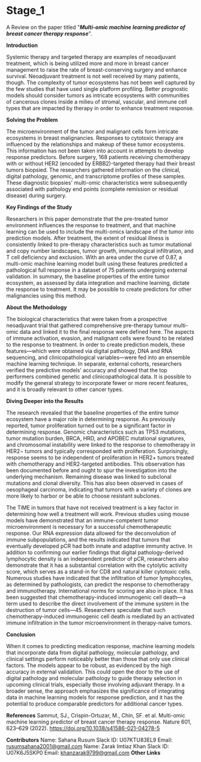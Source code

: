 
# Stage_1

A Review on the paper titled "***Multi-omic machine learning predictor of breast cancer therapy response***".

**Introduction**

Systemic therapy and targeted therapy are examples of neoadjuvant treatment, which is being utilized more and more in breast cancer management to raise the rate of breast-conserving surgery and enhance survival. Neoadjuvant treatment is not well received by many patients, though. The complexity of tumor ecosystems has not been well captured by the few studies that have used single platform profiling. Better prognostic models should consider tumors as intricate ecosystems with communities of cancerous clones inside a milieu of stromal, vascular, and immune cell types that are impacted by therapy in order to enhance treatment response.

**Solving the Problem**

The microenvironment of the tumor and malignant cells form intricate ecosystems in breast malignancies. Responses to cytotoxic therapy are influenced by the relationships and makeup of these tumor ecosystems. This information has not been taken into account in attempts to develop response predictors. Before surgery, 168 patients receiving chemotherapy with or without HER2 (encoded by ERBB2)-targeted therapy had their breast tumors biopsied. The researchers gathered information on the clinical, digital pathology, genomic, and transcriptome profiles of these samples. These diagnostic biopsies' multi-omic characteristics were subsequently associated with pathology end points (complete remission or residual disease) during surgery. 

**Key Findings of the Study**

Researchers in this paper demonstrate that the pre-treated tumor environment influences the response to treatment, and that machine learning can be used to include the multi-omics landscape of the tumor into prediction models. After treatment, the extent of residual illness is consistently linked to pre-therapy characteristics such as tumor mutational and copy number landscapes, tumor growth, immunological infiltration, and T cell deficiency and exclusion. With an area under the curve of 0.87, a multi-omic machine learning model built using these features predicted a pathological full response in a dataset of 75 patients undergoing external validation. In summary, the baseline properties of the entire tumor ecosystem, as assessed by data integration and machine learning, dictate the response to treatment. It may be possible to create predictors for other malignancies using this method.

**About the Methodology**

The biological characteristics that were taken from a prospective neoadjuvant trial that gathered comprehensive pre-therapy tumour multi-omic data and linked it to the final response were defined here. The aspects of immune activation, evasion, and malignant cells were found to be related to the response to treatment. In order to create prediction models, these features—which were obtained via digital pathology, DNA and RNA sequencing, and clinicopathological variables—were fed into an ensemble machine learning technique. In separate, external cohorts, researchers verified the predictive models' accuracy and showed that the top performers combined genetic and clinicopathological data. It is possible to modify the general strategy to incorporate fewer or more recent features, and it is broadly relevant to other cancer types.

**Diving Deeper into the Results**

The research revealed that the baseline properties of the entire tumor ecosystem have a major role in determining response. As previously reported, tumor proliferation turned out to be a significant factor in determining response. Genomic characteristics such as TP53 mutations, tumor mutation burden, BRCA, HRD, and APOBEC mutational signatures, and chromosomal instability were linked to the response to chemotherapy in HER2− tumors and typically corresponded with proliferation. Surprisingly, response seems to be independent of proliferation in HER2+ tumors treated with chemotherapy and HER2-targeted antibodies. This observation has been documented before and ought to spur the investigation into the underlying mechanism. Remaining disease was linked to subclonal mutations and clonal diversity. This has also been observed in cases of oesophageal carcinoma, indicating that tumors with a variety of clones are more likely to harbor or be able to choose resistant subclones.

The TiME in tumors that have not received treatment is a key factor in determining how well a treatment will work. Previous studies using mouse models have demonstrated that an immune-competent tumor microenvironment is necessary for a successful chemotherapeutic response. Our RNA expression data allowed for the deconvolution of immune subpopulations, and the results indicated that tumors that eventually developed pCR had both innate and adaptive immunity active. In addition to confirming our earlier findings that digital pathology-derived lymphocytic density is an independent predictor of pCR, researchers also demonstrate that it has a substantial correlation with the cytolytic activity score, which serves as a stand-in for CD8 and natural killer cytotoxic cells. Numerous studies have indicated that the infiltration of tumor lymphocytes, as determined by pathologists, can predict the response to chemotherapy and immunotherapy. International norms for scoring are also in place. It has been suggested that chemotherapy-induced immunogenic cell death—a term used to describe the direct involvement of the immune system in the destruction of tumor cells—45. Researchers speculate that such chemotherapy-induced immunogenic cell death is mediated by an activated immune infiltration in the tumor microenvironment in therapy-naive tumors.

**Conclusion**

When it comes to predicting medication response, machine learning models that incorporate data from digital pathology, molecular pathology, and clinical settings perform noticeably better than those that only use clinical factors. The models appear to be robust, as evidenced by the high accuracy in external validation. This could open the door to the use of digital pathology and molecular pathology to guide therapy selection in upcoming clinical trials, especially those involving adjuvant therapy. In a broader sense, the approach emphasizes the significance of integrating data in machine learning models for response prediction, and it has the potential to produce comparable predictors for additional cancer types.

**References**
Sammut, SJ., Crispin-Ortuzar, M., Chin, SF. et al. Multi-omic machine learning predictor of breast cancer therapy response. Nature 601, 623–629 (2022). https://doi.org/10.1038/s41586-021-04278-5

**Contributors**
Name: Sahana Rusum Slack ID: U07KTU83EL9  Email: rusumsahana2001@gmail.com
Name: Zarak Imtiaz Khan Slack ID: U07K6J5SKP0 Email: khanzarak9799@gmail.com 
**Other Links**

